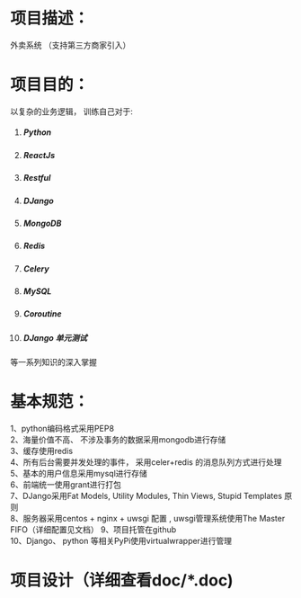 项目描述：
====
外卖系统 （支持第三方商家引入）


项目目的：
====
以复杂的业务逻辑， 训练自己对于:
<ol>
<li><h5>Python<h5></li>
<li><h5>ReactJs<h5></li>
<li><h5>Restful<h5></li>
<li><h5>DJango<h5></li>
<li><h5>MongoDB<h5></li>
<li><h5>Redis<h5></li>
<li><h5>Celery<h5></li>
<li><h5>MySQL<h5></li>
<li><h5>Coroutine<h5></li>
<li><h5>DJango 单元测试<h5></li>
</ol>
等一系列知识的深入掌握


基本规范：
====
1、python编码格式采用PEP8  
2、海量价值不高、 不涉及事务的数据采用mongodb进行存储  
3、缓存使用redis  
4、所有后台需要并发处理的事件， 采用celer+redis 的消息队列方式进行处理  
5、基本的用户信息采用mysql进行存储  
6、前端统一使用grant进行打包  
7、DJango采用Fat Models, Utility Modules, Thin Views, Stupid Templates 原则  
8、服务器采用centos + nginx + uwsgi 配置 , uwsgi管理系统使用The Master FIFO（详细配置见文档） 
9、项目托管在github  
10、Django、 python 等相关PyPi使用virtualwrapper进行管理  

项目设计（详细查看doc/*.doc)
====
